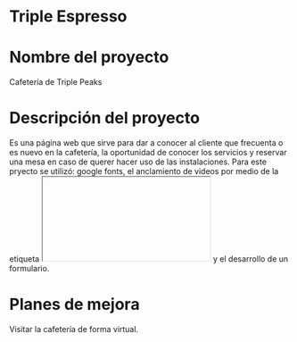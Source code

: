 # Triple Espresso

# Nombre del proyecto

Cafetería de Triple Peaks

# Descripción del proyecto

Es una página web que sirve para dar a conocer al cliente que frecuenta o es nuevo en la cafetería, la oportunidad de conocer los servicios y reservar una mesa en caso de querer hacer uso de las instalaciones.
Para este pryecto se utilizó: google fonts, el anclamiento de videos por medio de la etiqueta <iframe> </iframe> y el desarrollo de un formulario.

# Planes de mejora

Visitar la cafetería de forma virtual.
